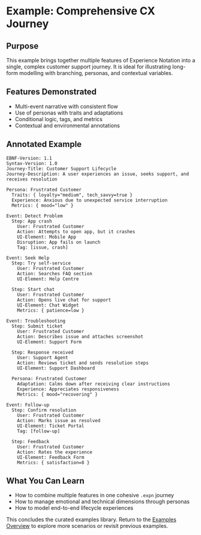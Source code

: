 # Example: Comprehensive CX Journey

## Purpose

This example brings together multiple features of Experience Notation into a single, complex customer support journey. It is ideal for illustrating long-form modelling with branching, personas, and contextual variables.

## Features Demonstrated

* Multi-event narrative with consistent flow
* Use of personas with traits and adaptations
* Conditional logic, tags, and metrics
* Contextual and environmental annotations

## Annotated Example

```expn
EBNF-Version: 1.1
Syntax-Version: 1.0
Journey-Title: Customer Support Lifecycle
Journey-Description: A user experiences an issue, seeks support, and receives resolution

Persona: Frustrated Customer
  Traits: { loyalty="medium", tech_savvy=true }
  Experience: Anxious due to unexpected service interruption
  Metrics: { mood="low" }

Event: Detect Problem
  Step: App crash
    User: Frustrated Customer
    Action: Attempts to open app, but it crashes
    UI-Element: Mobile App
    Disruption: App fails on launch
    Tag: [issue, crash]

Event: Seek Help
  Step: Try self-service
    User: Frustrated Customer
    Action: Searches FAQ section
    UI-Element: Help Centre

  Step: Start chat
    User: Frustrated Customer
    Action: Opens live chat for support
    UI-Element: Chat Widget
    Metrics: { patience=low }

Event: Troubleshooting
  Step: Submit ticket
    User: Frustrated Customer
    Action: Describes issue and attaches screenshot
    UI-Element: Support Form

  Step: Response received
    User: Support Agent
    Action: Reviews ticket and sends resolution steps
    UI-Element: Support Dashboard

  Persona: Frustrated Customer
    Adaptation: Calms down after receiving clear instructions
    Experience: Appreciates responsiveness
    Metrics: { mood="recovering" }

Event: Follow-up
  Step: Confirm resolution
    User: Frustrated Customer
    Action: Marks issue as resolved
    UI-Element: Ticket Portal
    Tag: [follow-up]

  Step: Feedback
    User: Frustrated Customer
    Action: Rates the experience
    UI-Element: Feedback Form
    Metrics: { satisfaction=8 }
```

## What You Can Learn

* How to combine multiple features in one cohesive `.expn` journey
* How to manage emotional and technical dimensions through personas
* How to model end-to-end lifecycle experiences

This concludes the curated examples library. Return to the [Examples Overview](index.md) to explore more scenarios or revisit previous examples.
